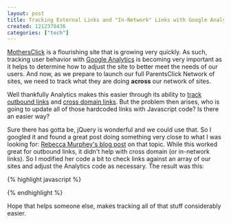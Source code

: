 ```yaml
---
layout: post
title: Tracking External Links and "In-Network" Links with Google Analytics and jQuery
created: 1212378436
categories: ["tech"]
---
```

<a href="http://www.mothersclick.com/">MothersClick</a> is a flourishing site that is growing very quickly. As such, tracking user behavior with <a href="http://www.google.com/analytics/">Google Analytics</a> is becoming very important as it helps to determine how to adjust the site to better meet the needs of our users. And now, as we prepare to launch our full ParentsClick Network of sites, we need to track what they are doing <strong>across</strong> our network of sites.

Well thankfully Analytics makes this easier through its ability to <a href="http://www.google.com/support/googleanalytics/bin/answer.py?answer=55527&topic=11006">track outbound links</a> and <a href="http://www.google.com/support/googleanalytics/bin/answer.py?answer=55503&topic=11009">cross domain links</a>. But the problem then arises, who is going to update all of those hardcoded links with Javascript code? Is there an easier way?

Sure there has gotta be, jQuery is wonderful and we could use that. So I googled it and found a great post doing something very close to what I was looking for: <a href="http://blog.rebeccamurphey.com/2008/01/06/track-outbound-clicks-with-google-analytics-and-jquery/">Rebecca Murphey's blog post</a> on that topic. While this worked great for outbound links, it didn't help with cross domain (or in-network links). So I modified her code a bit to check links against an array of our sites and adjust the Analytics code as necessary. The result was this:

{% highlight javascript %}
<script type="text/javascript">
  // this code adds analytic specific onclick handlers for links to sites in our network (to pass cookies)
  // and external links (to track exit points)
  $(document).ready(function() {
    // strip the host name down, removing subdomains or www
    var host = window.location.host.replace(/^(([^\/]+?\.)*)([^\.]{4,})((\.[a-z]{1,4})*)$/, '$3$4');
    var sites = ['parentsclick.com', 'parentsclick.net', 'mothersclick.com', 'fathersclick.com', 'momblognetwork.com'];
    $('a').each(function() {
      var $a = $(this);
      var href = $a.attr('href');
      var pass = false;

      try {
        // see if the link is external
        if ( (href.match(/^http/)) && (! href.match(host)) ) {
          $.each(sites, function (i, n) {
            // if link is to one of our sites, pass cookie data
            if (href.match(n)) {
              pass = true;
            }
          });
          if (pass) {
            $a.click(function() {
              pageTracker._link(href);
              return false;
            });
          }
          else {
            // if external link to some other site
            $a.click(function() {
              pageTracker._trackPageview('/outgoing/' + href);
            });
          }
        }
      }
      // IE7 throws errors often when dealing with irregular links, such as:
      // <a href="node/10"></a> Empty tags.
      // <a href="http://user:pass@example.com">example</a> User:pass syntax.
      catch(error) {
        return false;
      }
    });
  });
</script>
{% endhighlight %}

Hope that helps someone else, makes tracking all of that stuff considerably easier.
